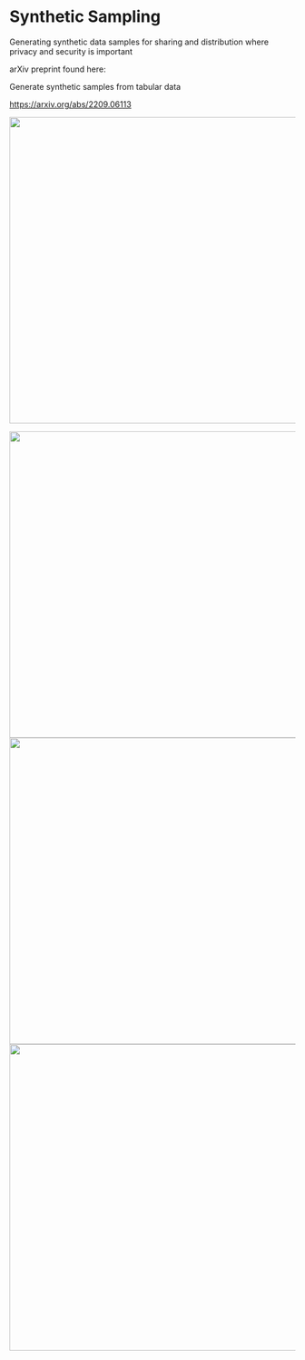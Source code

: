 # Synthetic Sampling
Generating synthetic data samples for sharing and distribution where privacy and security is important



arXiv preprint found here:

Generate synthetic samples from tabular data

https://arxiv.org/abs/2209.06113


  <img width="1040" height="540" src="https://raw.githubusercontent.com/AskExplain/synthetic_sampling/alpha_test_2022.1/synthetic_method_Q4.2022_private_synthetic_example.png">
  
  <spacer type="horizontal" width="500" height="500">  </spacer>
  
  <img width="1040" height="540" src="https://raw.githubusercontent.com/AskExplain/synthetic_sampling/alpha_test_2022.1/synthetic_method_Q4.2022_private_synthetic_map.png">
  
  
  <img width="1040" height="540" src="https://raw.githubusercontent.com/AskExplain/synthetic_sampling/alpha_test_2022.1/synthetic_method_Q4.2022_private_synthetic_amplifier.png">
  
  
  <img width="1040" height="540" src="https://raw.githubusercontent.com/AskExplain/synthetic_sampling/alpha_test_2022.1/synthetic_method_Q4.2022_private_synthetic_performance_synthetic_distribution.png">
